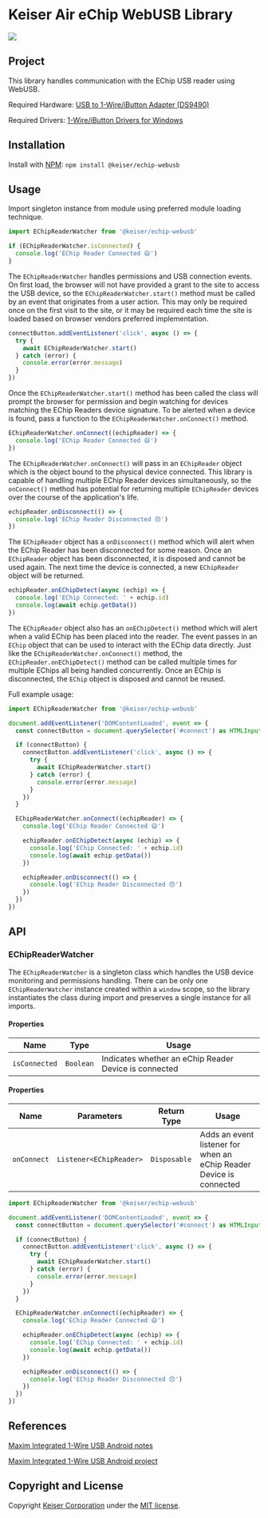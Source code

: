 # Keiser Air eChip WebUSB Library
![](https://github.com/KeiserCorp/Keiser.Air.eChip.WebUSB/workflows/Publish%20NPM/badge.svg?branch=production)

## Project
This library handles communication with the EChip USB reader using WebUSB.

Required Hardware: [USB to 1-Wire/iButton Adapter (DS9490)](https://www.maximintegrated.com/en/products/ibutton/ibutton/DS9490.html)

Required Drivers: [1-Wire/iButton Drivers for Windows](https://www.maximintegrated.com/en/products/ibutton/software/tmex/download_drivers.cfm)

## Installation
Install with [NPM](https://www.npmjs.com/): `npm install @keiser/echip-webusb`

## Usage

Import singleton instance from module using preferred module loading technique.
```ts
import EChipReaderWatcher from '@keiser/echip-webusb'

if (EChipReaderWatcher.isConnected) {
  console.log('EChip Reader Connected 😄')
}
```

The `EChipReaderWatcher` handles permissions and USB connection events. On first load, the browser will not have provided a grant to the site to access the USB device, so the `EChipReaderWatcher.start()` method must be called by an event that originates from a user action.  This may only be required once on the first visit to the site, or it may be required each time the site is loaded based on browser vendors preferred implementation.

```ts
connectButton.addEventListener('click', async () => {
  try {
    await EChipReaderWatcher.start()
  } catch (error) {
    console.error(error.message)
  }
})
```

Once the `EChipReaderWatcher.start()` method has been called the class will prompt the browser for permission and begin watching for devices matching the EChip Readers device signature.  To be alerted when a device is found, pass a function to the `EChipReaderWatcher.onConnect()` method.

```ts
EChipReaderWatcher.onConnect((echipReader) => {
  console.log('EChip Reader Connected 😄')
})
```

The `EChipReaderWatcher.onConnect()` will pass in an `EChipReader` object which is the object bound to the physical device connected.  This library is capable of handling multiple EChip Reader devices simultaneously, so the `onConnect()` method has potential for returning multiple `EChipReader` devices over the course of the application's life.

```ts
echipReader.onDisconnect(() => {
  console.log('EChip Reader Disconnected 😞')
})
```

The `EChipReader` object has a `onDisconnect()` method which will alert when the EChip Reader has been disconnected for some reason.  Once an `EChipReader` object has been disconnected, it is disposed and cannot be used again.  The next time the device is connected, a new `EChipReader` object will be returned.

```ts
echipReader.onEChipDetect(async (echip) => {
  console.log('EChip Connected: ' + echip.id)
  console.log(await echip.getData())
})
```

The `EChipReader` object also has an `onEChipDetect()` method which will alert when a valid EChip has been placed into the reader. The event passes in an `EChip` object that can be used to interact with the EChip data directly.  Just like the `EChipReaderWatcher.onConnect()` method, the `EChipReader.onEChipDetect()` method can be called multiple times for multiple EChips all being handled concurrently.  Once an EChip is disconnected, the `EChip` object is disposed and cannot be reused.

Full example usage:
```ts
import EChipReaderWatcher from '@keiser/echip-webusb'

document.addEventListener('DOMContentLoaded', event => {
  const connectButton = document.querySelector('#connect') as HTMLInputElement

  if (connectButton) {
    connectButton.addEventListener('click', async () => {
      try {
        await EChipReaderWatcher.start()
      } catch (error) {
        console.error(error.message)
      }
    })
  }

  EChipReaderWatcher.onConnect((echipReader) => {
    console.log('EChip Reader Connected 😄')

    echipReader.onEChipDetect(async (echip) => {
      console.log('EChip Connected: ' + echip.id)
      console.log(await echip.getData())
    })

    echipReader.onDisconnect(() => {
      console.log('EChip Reader Disconnected 😞')
    })
  })
})
```

## API

### EChipReaderWatcher

The `EChipReaderWatcher` is a singleton class which handles the USB device monitoring and permissions handling. There can be only one `EChipReaderWatcher` instance created within a `window` scope, so the library instantiates the class during import and preserves a single instance for all imports.

#### Properties
| Name | Type | Usage |
| ---- | ----------- | ----- |
| `isConnected` | `Boolean` | Indicates whether an eChip Reader Device is connected |

#### Properties
| Name | Parameters | Return Type | Usage |
| ---- | ---------- | ----------- | ----- |
| `onConnect` | `Listener<EChipReader>` | `Disposable` | Adds an event listener for when an eChip Reader Device is connected |


```ts
import EChipReaderWatcher from '@keiser/echip-webusb'

document.addEventListener('DOMContentLoaded', event => {
  const connectButton = document.querySelector('#connect') as HTMLInputElement

  if (connectButton) {
    connectButton.addEventListener('click', async () => {
      try {
        await EChipReaderWatcher.start()
      } catch (error) {
        console.error(error.message)
      }
    })
  }

  EChipReaderWatcher.onConnect((echipReader) => {
    console.log('EChip Reader Connected 😄')

    echipReader.onEChipDetect(async (echip) => {
      console.log('EChip Connected: ' + echip.id)
      console.log(await echip.getData())
    })

    echipReader.onDisconnect(() => {
      console.log('EChip Reader Disconnected 😞')
    })
  })
})
```

## References
[Maxim Integrated 1-Wire USB Android notes](https://www.maximintegrated.com/en/app-notes/index.mvp/id/5705)

[Maxim Integrated 1-Wire USB Android project](https://www.maximintegrated.com/en/design/tools/appnotes/5705/an5705-software.zip)


## Copyright and License
Copyright [Keiser Corporation](http://keiser.com/) under the [MIT license](LICENSE.md).
